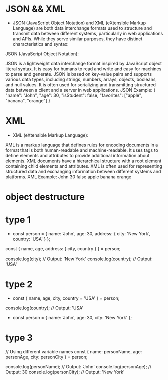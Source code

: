 # JSON && XML
- JSON (JavaScript Object Notation) and XML (eXtensible Markup Language) are both data interchange formats used to structure and transmit data between different systems, particularly in web applications and APIs. While they serve similar purposes, they have distinct characteristics and syntax:

JSON (JavaScript Object Notation):

JSON is a lightweight data interchange format inspired by JavaScript object literal syntax.
It is easy for humans to read and write and easy for machines to parse and generate.
JSON is based on key-value pairs and supports various data types, including strings, numbers, arrays, objects, booleans, and null values.
It is often used for serializing and transmitting structured data between a client and a server in web applications.
JSON Example:
 {
  "name": "John",
  "age": 30,
  "isStudent": false,
  "favorites": ["apple", "banana", "orange"]
}


# XML
- XML (eXtensible Markup Language):

XML is a markup language that defines rules for encoding documents in a format that is both human-readable and machine-readable.
It uses tags to define elements and attributes to provide additional information about elements.
XML documents have a hierarchical structure with a root element containing child elements and attributes.
XML is often used for representing structured data and exchanging information between different systems and platforms.
XML Example:
 <person>
  <name>John</name>
  <age>30</age>
  <isStudent>false</isStudent>
  <favorites>
    <favorite>apple</favorite>
    <favorite>banana</favorite>
    <favorite>orange</favorite>
  </favorites>
</person>



# object destructure
# type 1
- const person = {
  name: 'John',
  age: 30,
  address: {
    city: 'New York',
    country: 'USA'
  }
};

const { name, age, address: { city, country } } = person;

console.log(city); // Output: 'New York'
console.log(country); // Output: 'USA'

# type 2
- const { name, age, city, country = 'USA' } = person;

console.log(country); // Output: 'USA'

- const person = {
  name: 'John',
  age: 30,
  city: 'New York'
};


# type 3
// Using different variable names
const { name: personName, age: personAge, city: personCity } = person;

console.log(personName); // Output: 'John'
console.log(personAge); // Output: 30
console.log(personCity); // Output: 'New York'
